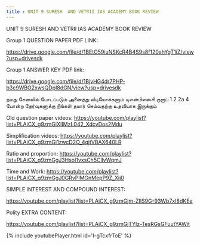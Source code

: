 ```yaml
---
title : UNIT 9 SURESH  AND VETRII IAS ACADEMY BOOK REVIEW
---
```


UNIT 9 SURESH  AND VETRII IAS ACADEMY BOOK REVIEW

Group 1 QUESTION PAPER PDF LINK:

https://drive.google.com/file/d/1BEtO59iuNSKcR4B4S9s8f120ahYgT1iZ/view?usp=drivesdk

Group 1 ANSWER KEY PDF link:

https://drive.google.com/file/d/1BjvHG4dr7PHP-b3c9WBO2xwsQDpI8dGN/view?usp=drivesdk

நமது சேனலில் போடப்படும் அனைத்து வீடியோக்களும் டிஎன்பிஎஸ்சி குரூப் 1 2 2a 4 போன்ற தேர்வுகளுக்கு நீங்கள் தயார் செய்வதற்கு உதவியாக இருக்கும்

Old question paper videos:
https://youtube.com/playlist?list=PLAiCX_g9zmGiXIIMzL042_XdcvDos2Mdu

Simplification videos:
https://youtube.com/playlist?list=PLAiCX_g9zmGi1zwcD2O_4qjtVBAX640LR

Ratio and proportion:
https://youtube.com/playlist?list=PLAiCX_g9zmGgJ3HsoI1vxsCh5CllvWqmJ

Time and Work:
https://youtube.com/playlist?list=PLAiCX_g9zmGgJ0GRvPlMGnMepP9Z_Xjj0

SIMPLE INTEREST AND COMPOUND INTEREST:

https://youtube.com/playlist?list=PLAiCX_g9zmGjm-ZIlS9G-93Wb7xI8dKEe


Polity EXTRA CONTENT:

https://youtube.com/playlist?list=PLAiCX_g9zmGjTYlz-TesRGsGFuutYAWit



{% include youtubePlayer.html id='I-gTcxfrToE' %}
